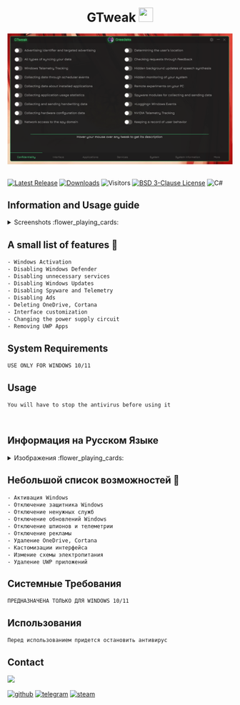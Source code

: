 <h1 align="center"> GTweak  <img width="32" height="32" src="https://github.com/Greedeks/GTweak/assets/82948926/62527a34-0a06-4bd1-8515-c23a33c73bf2"/> </h1>

![Logo](https://github.com/Greedeks/GTweak/blob/457631dd7eb9c5e4c2098a4b4bcf40e87d38cd8a/Intro.gif)

## 
[![Latest Release](https://img.shields.io/github/v/release/Greedeks/GTweak?style=for-the-badge&color=%23D21E61)](https://github.com/Greedeks/GTweak/releases/latest)
[![Downloads](https://img.shields.io/github/downloads/Greedeks/GTweak/total.svg?style=for-the-badge&color=%231EB1D2)](https://github.com/Greedeks/GTweak/releases/latest/download/GTweak.exe)
![Visitors](https://kounter.kerolloz.dev/badge/Views?style=for-the-badge&color=red)
[![BSD 3-Clause License](https://img.shields.io/badge/License-BSD%203--Clause-yellow.svg?style=for-the-badge&color=green)](https://github.com/Greedeks/GTweak/blob/main/LICENSE)
![C#](https://img.shields.io/badge/Language-7800A3.svg?style=for-the-badge&logo=csharp&logoColor=white)

## Information and Usage guide
<details>
  <summary>Screenshots :flower_playing_cards: </summary>
  <img src="https://github.com/Greedeks/GTweak/blob/main/ImageEN/Confidentiality.png"/>
  <img src="https://github.com/Greedeks/GTweak/blob/main/ImageEN/Interface.png"/>
  <img src="https://github.com/Greedeks/GTweak/blob/main/ImageEN/Applications.png"/>
  <img src="https://github.com/Greedeks/GTweak/blob/main/ImageEN/Services.png"/>
  <img src="https://github.com/Greedeks/GTweak/blob/main/ImageEN/System.png"/>
  <img src="https://github.com/Greedeks/GTweak/blob/main/ImageEN/More.png"/>
</details>

## A small list of features :wrench:
	- Windows Activation
 	- Disabling Windows Defender
	- Disabling unnecessary services
	- Disabling Windows Updates
   	- Disabling Spyware and Telemetry
	- Disabling Ads
	- Deleting OneDrive, Cortana
	- Interface customization
	- Changing the power supply circuit
	- Removing UWP Apps

## System Requirements
	USE ONLY FOR WINDOWS 10/11
 
## Usage
	You will have to stop the antivirus before using it
 
<br/>

## Информация на Русском Языке
<details>
  <summary>Изображения :flower_playing_cards:</summary>
  <img src="https://github.com/Greedeks/GTweak/blob/main/ImageRU/Confidentiality.png"/>
  <img src="https://github.com/Greedeks/GTweak/blob/main/ImageRU/Interface.png"/>
  <img src="https://github.com/Greedeks/GTweak/blob/main/ImageRU/Applications.png"/>
  <img src="https://github.com/Greedeks/GTweak/blob/main/ImageRU/Services.png"/>
  <img src="https://github.com/Greedeks/GTweak/blob/main/ImageRU/System.png"/>
  <img src="https://github.com/Greedeks/GTweak/blob/main/ImageRU/More.png"/>
</details>

## Небольшой список возможностей :wrench:
	- Активация Windows
 	- Отключение защитника Windows
	- Отключение ненужных служб
	- Отключение обновлений Windows
   	- Отключение шпионов и телеметрии
	- Отключение рекламы
	- Удаление OneDrive, Cortana
	- Кастомизации интерфейса
	- Измение схемы электропитания
	- Удаление UWP приложений

## Системные Требования
	ПРЕДНАЗНАЧЕНА ТОЛЬКО ДЛЯ WINDOWS 10/11

## Использования
	Перед использованием придется остановить антивирус

## Contact
<img src="https://avatars.githubusercontent.com/u/82948926?s=400&u=66ddd72b29af1ac8b262281b183da6d191c5a71d&v=4" width="100px;"/>

[![github](https://img.shields.io/badge/Github-gray?style=for-the-badge&logo=github&logoColor=white)](https://github.com/Greedeks)
[![telegram](https://img.shields.io/badge/Telegram-1DA1F2?style=for-the-badge&logo=telegram&logoColor=white)](https://t.me/Greedeks)
[![steam](https://img.shields.io/badge/STEAM-042430?style=for-the-badge&logo=steam&logoColor=white)](https://steamcommunity.com/id/greedeks/)
